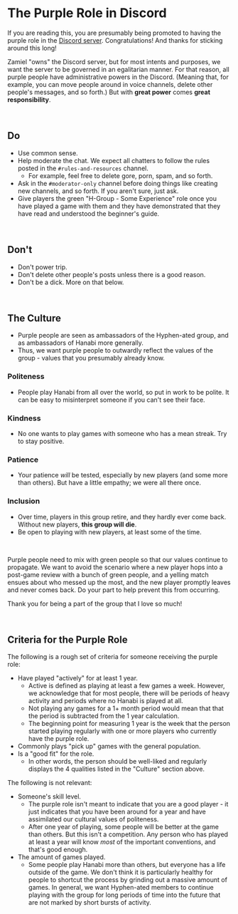 # The Purple Role in Discord

If you are reading this, you are presumably being promoted to having the purple role in the [Discord server](https://discord.gg/FADvkJp). Congratulations! And thanks for sticking around this long!

Zamiel "owns" the Discord server, but for most intents and purposes, we want the server to be governed in an egalitarian manner. For that reason, all purple people have administrative powers in the Discord. (Meaning that, for example, you can move people around in voice channels, delete other people's messages, and so forth.) But with **great power** comes **great responsibility**.

<br />

## Do

- Use common sense.
- Help moderate the chat. We expect all chatters to follow the rules posted in the `#rules-and-resources` channel.
  - For example, feel free to delete gore, porn, spam, and so forth.
- Ask in the `#moderator-only` channel before doing things like creating new channels, and so forth. If you aren't sure, just ask.
- Give players the green "H-Group - Some Experience" role once you have played a game with them and they have demonstrated that they have read and understood the beginner's guide.

<br />

## Don't

- Don't power trip.
- Don't delete other people's posts unless there is a good reason.
- Don't be a dick. More on that below.

<br />

## The Culture

- Purple people are seen as ambassadors of the Hyphen-ated group, and as ambassadors of Hanabi more generally.
- Thus, we want purple people to outwardly reflect the values of the group - values that you presumably already know.

### Politeness

- People play Hanabi from all over the world, so put in work to be polite. It can be easy to misinterpret someone if you can't see their face.

### Kindness

- No one wants to play games with someone who has a mean streak. Try to stay positive.

### Patience

- Your patience *will* be tested, especially by new players (and some more than others). But have a little empathy; we were all there once.

### Inclusion

- Over time, players in this group retire, and they hardly ever come back. Without new players, **this group will die**.
- Be open to playing with new players, at least some of the time.

<br />

Purple people need to mix with green people so that our values continue to propagate. We want to avoid the scenario where a new player hops into a post-game review with a bunch of green people, and a yelling match ensues about who messed up the most, and the new player promptly leaves and never comes back. Do your part to help prevent this from occurring.

Thank you for being a part of the group that I love so much!

<br />

## Criteria for the Purple Role

The following is a rough set of criteria for someone receiving the purple role:

- Have played "actively" for at least 1 year.
  - Active is defined as playing at least a few games a week. However, we acknowledge that for most people, there will be periods of heavy activity and periods where no Hanabi is played at all.
  - Not playing any games for a 1+ month period would mean that that the period is subtracted from the 1 year calculation.
  - The beginning point for measuring 1 year is the week that the person started playing regularly with one or more players who currently have the purple role.
- Commonly plays "pick up" games with the general population.
- Is a "good fit" for the role.
  - In other words, the person should be well-liked and regularly displays the 4 qualities listed in the "Culture" section above.

The following is not relevant:

- Someone's skill level.
  - The purple role isn't meant to indicate that you are a good player - it just indicates that you have been around for a year and have assimilated our cultural values of politeness.
  - After one year of playing, some people will be better at the game than others. But this isn't a competition. Any person who has played at least a year will know *most* of the important conventions, and that's good enough.
- The amount of games played.
  - Some people play Hanabi more than others, but everyone has a life outside of the game. We don't think it is particularly healthy for people to shortcut the process by grinding out a massive amount of games. In general, we want Hyphen-ated members to continue playing with the group for long periods of time into the future that are not marked by short bursts of activity.
